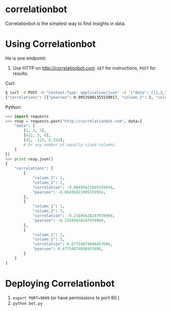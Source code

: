 correlationbot
==============

Correlationbot is the simplest way to find insights in data.

# Using Correlationbot

He is one endpoint:

1. Use HTTP on http://correlationbot.com.  `GET` for instructions, `POST` for results.

Curl:

```bash
$ curl -X POST -H "Content-Type: application/json" -d '{"data": [[1,2,3,4,6,7,8,9],[2,4,6,8,10,12,13,15]]}' http://correlationbot.com
{"correlations": [{"pearson": 0.99535001355530017, "column_2": 2, "column_1": 1, "correlation": 0.99535001355530017}]}
```

Python:
```python
>>> import requests
>>> resp = requests.post("http://correlationbot.com", data={
    "data": [
        [1, 2, 3],
        [412, 5, 6],
        [45, -125, 6.334],
        # Or any number of equally-sized columns.
    ]
})
>>> print resp.json()
{
    "correlations": [
        {
            "column_1": 1,
            "column_2": 2,
            "correlation": -0.86495821895559954,
            "pearson": -0.86495821895559954,
        },
        {
            "column_1": 1,
            "column_2": 3,
            "correlation": -0.21695628247970969,
            "pearson": -0.21695628247970969,
        },
        {
            "column_1": 2,
            "column_2": 3,
            "correlation": 0.67754874098457696,
            "pearson": 0.67754874098457696,
        }
    ]
]
```


# Deploying Correlationbot
1. `export PORT=9099` (or have permissions to port 80.)
2. `python bot.py`
